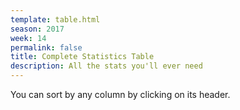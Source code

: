 ```yaml
---
template: table.html
season: 2017
week: 14
permalink: false
title: Complete Statistics Table
description: All the stats you'll ever need
---
```


You can sort by any column by clicking on its header.

